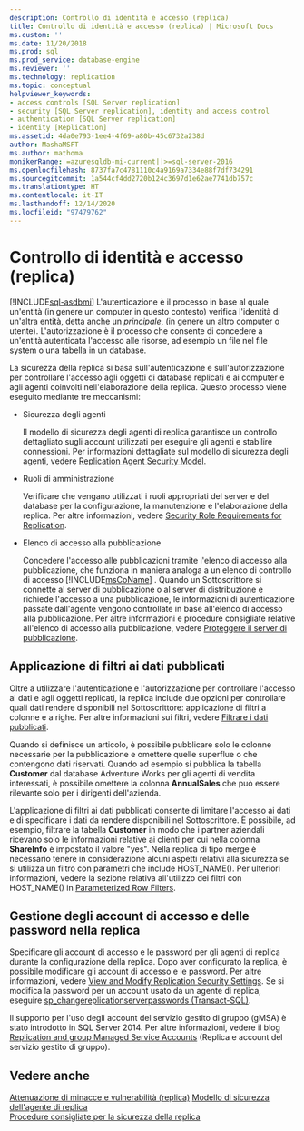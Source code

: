 ```yaml
---
description: Controllo di identità e accesso (replica)
title: Controllo di identità e accesso (replica) | Microsoft Docs
ms.custom: ''
ms.date: 11/20/2018
ms.prod: sql
ms.prod_service: database-engine
ms.reviewer: ''
ms.technology: replication
ms.topic: conceptual
helpviewer_keywords:
- access controls [SQL Server replication]
- security [SQL Server replication], identity and access control
- authentication [SQL Server replication]
- identity [Replication]
ms.assetid: 4da0e793-1ee4-4f69-a80b-45c6732a238d
author: MashaMSFT
ms.author: mathoma
monikerRange: =azuresqldb-mi-current||>=sql-server-2016
ms.openlocfilehash: 8737fa7c4781110c4a9169a7334e88f7df734291
ms.sourcegitcommit: 1a544cf4dd2720b124c3697d1e62ae7741db757c
ms.translationtype: HT
ms.contentlocale: it-IT
ms.lasthandoff: 12/14/2020
ms.locfileid: "97479762"
---
```

# <a name="identity-and-access-control-replication"></a>Controllo di identità e accesso (replica)
[!INCLUDE[sql-asdbmi](../../../includes/applies-to-version/sql-asdbmi.md)]
  L'autenticazione è il processo in base al quale un'entità (in genere un computer in questo contesto) verifica l'identità di un'altra entità, detta anche un *principale*, (in genere un altro computer o utente). L'autorizzazione è il processo che consente di concedere a un'entità autenticata l'accesso alle risorse, ad esempio un file nel file system o una tabella in un database.  
  
 La sicurezza della replica si basa sull'autenticazione e sull'autorizzazione per controllare l'accesso agli oggetti di database replicati e ai computer e agli agenti coinvolti nell'elaborazione della replica. Questo processo viene eseguito mediante tre meccanismi:  
  
-   Sicurezza degli agenti  
  
     Il modello di sicurezza degli agenti di replica garantisce un controllo dettagliato sugli account utilizzati per eseguire gli agenti e stabilire connessioni. Per informazioni dettagliate sul modello di sicurezza degli agenti, vedere [Replication Agent Security Model](../../../relational-databases/replication/security/replication-agent-security-model.md). 
  
-   Ruoli di amministrazione  
  
     Verificare che vengano utilizzati i ruoli appropriati del server e del database per la configurazione, la manutenzione e l'elaborazione della replica. Per altre informazioni, vedere [Security Role Requirements for Replication](../../../relational-databases/replication/security/security-role-requirements-for-replication.md).  
  
-   Elenco di accesso alla pubblicazione  
  
     Concedere l'accesso alle pubblicazioni tramite l'elenco di accesso alla pubblicazione, che funziona in maniera analoga a un elenco di controllo di accesso [!INCLUDE[msCoName](../../../includes/msconame-md.md)] . Quando un Sottoscrittore si connette al server di pubblicazione o al server di distribuzione e richiede l'accesso a una pubblicazione, le informazioni di autenticazione passate dall'agente vengono controllate in base all'elenco di accesso alla pubblicazione. Per altre informazioni e procedure consigliate relative all'elenco di accesso alla pubblicazione, vedere [Proteggere il server di pubblicazione](../../../relational-databases/replication/security/secure-the-publisher.md).  
  
## <a name="filtering-published-data"></a>Applicazione di filtri ai dati pubblicati  
 Oltre a utilizzare l'autenticazione e l'autorizzazione per controllare l'accesso ai dati e agli oggetti replicati, la replica include due opzioni per controllare quali dati rendere disponibili nel Sottoscrittore: applicazione di filtri a colonne e a righe. Per altre informazioni sui filtri, vedere [Filtrare i dati pubblicati](../../../relational-databases/replication/publish/filter-published-data.md).  
  
 Quando si definisce un articolo, è possibile pubblicare solo le colonne necessarie per la pubblicazione e omettere quelle superflue o che contengono dati riservati. Quando ad esempio si pubblica la tabella **Customer** dal database Adventure Works per gli agenti di vendita interessati, è possibile omettere la colonna **AnnualSales** che può essere rilevante solo per i dirigenti dell'azienda.  
  
 L'applicazione di filtri ai dati pubblicati consente di limitare l'accesso ai dati e di specificare i dati da rendere disponibili nel Sottoscrittore. È possibile, ad esempio, filtrare la tabella **Customer** in modo che i partner aziendali ricevano solo le informazioni relative ai clienti per cui nella colonna **ShareInfo** è impostato il valore "yes". Nella replica di tipo merge è necessario tenere in considerazione alcuni aspetti relativi alla sicurezza se si utilizza un filtro con parametri che include HOST_NAME(). Per ulteriori informazioni, vedere la sezione relativa all'utilizzo dei filtri con HOST_NAME() in [Parameterized Row Filters](../../../relational-databases/replication/merge/parameterized-filters-parameterized-row-filters.md).  

## <a name="manage-logins-and-passwords-in-replication"></a>Gestione degli account di accesso e delle password nella replica
Specificare gli account di accesso e le password per gli agenti di replica durante la configurazione della replica. Dopo aver configurato la replica, è possibile modificare gli account di accesso e le password. Per altre informazioni, vedere [View and Modify Replication Security Settings](../../../relational-databases/replication/security/view-and-modify-replication-security-settings.md). Se si modifica la password per un account usato da un agente di replica, eseguire [sp_changereplicationserverpasswords &#40;Transact-SQL&#41;](../../../relational-databases/system-stored-procedures/sp-changereplicationserverpasswords-transact-sql.md).  

Il supporto per l'uso degli account del servizio gestito di gruppo (gMSA) è stato introdotto in SQL Server 2014. Per altre informazioni, vedere il blog [Replication and group Managed Service Accounts](https://repltalk.com/2019/03/26/replication-and-group-managed-service-accounts/) (Replica e account del servizio gestito di gruppo).
  
## <a name="see-also"></a>Vedere anche  
 [Attenuazione di minacce e vulnerabilità &#40;replica&#41;](../../../relational-databases/replication/security/threat-and-vulnerability-mitigation-replication.md) [Modello di sicurezza dell'agente di replica](../../../relational-databases/replication/security/replication-agent-security-model.md)   
 [Procedure consigliate per la sicurezza della replica](../../../relational-databases/replication/security/replication-security-best-practices.md)   

  
  
